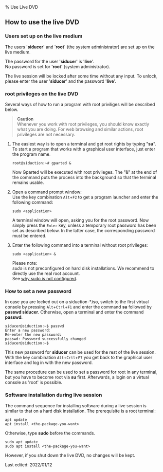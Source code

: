 % Use Live DVD

## How to use the live DVD

### Users set up on the live medium

The users '**siducer**' and '**root**' (the system administrator) are set up on the live medium.

The password for the user '**siducer**' is '**live**'.  
No password is set for '**root**' (system administrator).

The live session will be locked after some time without any input. To unlock, please enter the user '**siducer**' and the password '**live**'.

### root privileges on the live DVD

Several ways of how to run a program with root priviliges will be described below.

> **Caution**  
> Whenever you work with root privileges, you should know exactly what you are doing. For web browsing and similar actions, root privileges are not necessary.

1. The easiest way is to open a terminal and get root rights by typing "**su**".  
   To start a program that works with a graphical user interface, just enter the program name. 

   ~~~
   root@siduction:~# gparted &
   ~~~

   Now Gparted will be executed with root privileges. The "&" at the end of the command puts the process into the background so that the terminal remains usable.

2. Open a command prompt window:  
   Use the key combination `Alt`+`F2` to get a program launcher and enter the following command:

   ~~~
   sudo <application>  
   ~~~

   A terminal window will open, asking you for the root password. Now simply press the `Enter` key, unless a temporary root password has been set as described below. In the latter case, the corresponding password must be entered.

3. Enter the following command into a terminal without root privileges:

   ~~~
   sudo <application> &
   ~~~


   Please note:  
   *sudo* is not preconfigured on hard disk installations. We recommend to directly use the real root account.  
See [why sudo is not configured](0701-term-konsole_en.md#work-as-root).

### How to set a new password

In case you are locked out on a siduction-*.iso, switch to the first virtual console by pressing `Alt`+`Ctrl`+`F1` and enter the command **su** followed by **passwd siducer**. Otherwise, open a terminal and enter the command **passwd**.

~~~
siducer@siduction:~$ passwd
Enter a new password:
Re-enter the new password:
passwd: Password successfully changed
siducer@siduction:~$
~~~

This new password for **siducer** can be used for the rest of the live session.  
With the key combination `Alt`+`Crtl`+`F7` you get back to the graphical user interface and log in with the new password.

The same procedure can be used to set a password for root in any terminal, but you have to become root via **su** first. 
Afterwards, a login on a virtual console as 'root' is possible.

### Software installation during live session

The command sequence for installing software during a live session is similar to that on a hard disk installation.
The prerequisite is a root terminal:

~~~
apt update
apt install <the-package-you-want>
~~~

Otherwise, type **sudo** before the commands.

~~~
sudo apt update
sudo apt install <the-package-you-want>
~~~

However, if you shut down the live DVD, no changes will be kept.

<div id="rev">Last edited: 2022/01/12</div>
